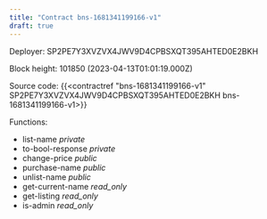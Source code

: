 ```yaml
---
title: "Contract bns-1681341199166-v1"
draft: true
---
```

Deployer: SP2PE7Y3XVZVX4JWV9D4CPBSXQT395AHTED0E2BKH


 



Block height: 101850 (2023-04-13T01:01:19.000Z)

Source code: {{<contractref "bns-1681341199166-v1" SP2PE7Y3XVZVX4JWV9D4CPBSXQT395AHTED0E2BKH bns-1681341199166-v1>}}

Functions:

* list-name _private_
* to-bool-response _private_
* change-price _public_
* purchase-name _public_
* unlist-name _public_
* get-current-name _read_only_
* get-listing _read_only_
* is-admin _read_only_
